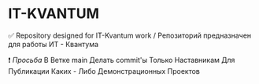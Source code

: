 # IT-KVANTUM
✅ Repository designed for IT-Kvantum work / Репозиторий предназначен для работы ИТ - Квантума

❗ _Просьба_
В Ветке main Делать commit'ы Только Наставникам Для Публикации Каких - Либо Демонстрационных Проектов
